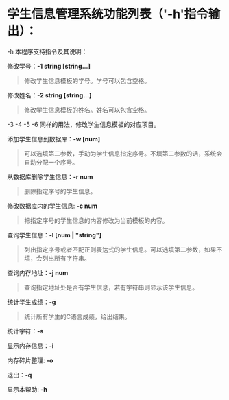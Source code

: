 # 学生信息管理系统功能列表（'-h'指令输出）：
-h
本程序支持指令及其说明：

修改学号：**-1 string [string...]**

>修改学生信息模板的学号。学号可以包含空格。

修改姓名：**-2 string [string...]**

>修改学生信息模板的姓名。姓名可以包含空格。

-3 -4 -5 -6 同样的用法，修改学生信息模板的对应项目。

添加学生信息到数据库：**-w [num]**

>可以选填第二参数，手动为学生信息指定序号。不填第二参数的话，系统会自动分配一个序号。

从数据库删除学生信息：**-r num**

>删除指定序号的学生信息。

修改数据库内的学生信息: **-c num**

>把指定序号的学生信息的内容修改为当前模板的内容。

查询学生信息：**-l [num | "string"]**

>列出指定序号或者匹配正则表达式的学生信息。可以选填第二参数，如果不填，会列出所有字符串。

查询内存地址：**-j num**

>查询指定地址处是否有学生信息，若有字符串则显示该学生信息。

统计学生成绩：**-g**

>统计所有学生的C语言成绩，给出结果。

统计字符：**-s**

显示内存信息：**-i**

内存碎片整理: **-o**

退出：**-q**

显示本帮助: **-h**
